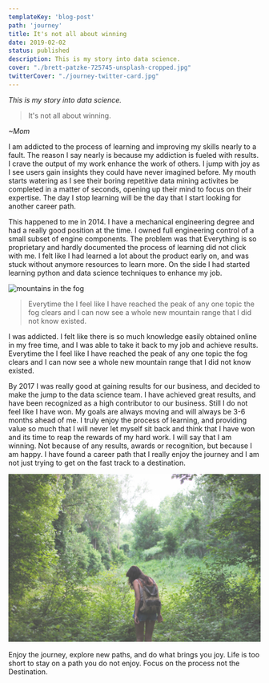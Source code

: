 ```yaml
---
templateKey: 'blog-post'
path: 'journey'
title: It's not all about winning
date: 2019-02-02
status: published
description: This is my story into data science.
cover: "./brett-patzke-725745-unsplash-cropped.jpg"
twitterCover: "./journey-twitter-card.jpg"
---
```

_This is my story into data science._

> It's not all about winning.

_~Mom_


I am addicted to the process of learning and improving my skills nearly to a fault. The reason I say nearly is because my addiction is fueled with results.  I crave the output of my work enhance the work of others.  I jump with joy as I see users gain insights they could have never imagined before.  My mouth starts watering as I see their boring repetitive data mining activites be completed in a matter of seconds, opening up their mind to focus on their expertise.  The day I stop learning will be the day that I start looking for another career path. 

This happened to me in 2014.  I have a mechanical engineering degree and had a really good position at the time.  I owned full engineering control of a small subset of engine components.  The problem was that Everything is so proprietary and hardly documented the process of learning did not click with me.  I felt like I had learned a lot about the product early on, and was stuck without anymore resources to learn more.  On the side I had started learning python and data science techniques to enhance my job.

![mountains in the fog](./eberhard-grossgasteiger-382452-unsplash.jpg)

> Everytime the I feel like I have reached the peak of any one topic the fog clears and I can now see a whole new mountain range that I did not know existed.

I was addicted.  I felt like there is so much knowledge easily obtained online in my free time, and I was able to take it back to my job and achieve results.  Everytime the I feel like I have reached the peak of any one topic the fog clears and I can now see a whole new mountain range that I did not know existed.

By 2017 I was really good at gaining results for our business, and decided to make the jump to the data science team.  I have achieved great results, and have been recognized as a high contributor to our business.  Still I do not feel like I have won.  My goals are always moving and will always be 3-6 months ahead of me.  I truly enjoy the process of learning, and providing value so much that I will never let myself sit back and think that I have won and its time to reap the rewards of my hard work.  I will say that I am winning.  Not because of any results, awards or recognition, but because I am happy.  I have found a career path that I really enjoy the journey and I am not just trying to get on the fast track to a destination.

![exploring](./michelle-spencer-1116-unsplash.jpg)

Enjoy the journey, explore new paths, and do what brings you joy.  Life is too short to stay on a path you do not enjoy. Focus on the process not the Destination.


